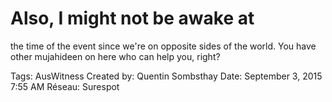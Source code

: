 # Also, I might not be awake at
the time of the event since
we're on opposite sides of the
world. You have other
mujahideen on here who can
help you, right?

Tags: AusWitness
Created by: Quentin Sombsthay
Date: September 3, 2015 7:55 AM
Réseau: Surespot
